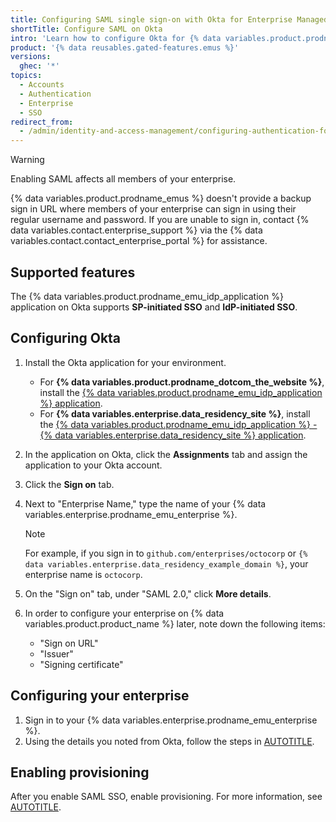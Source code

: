 ```yaml
---
title: Configuring SAML single sign-on with Okta for Enterprise Managed Users
shortTitle: Configure SAML on Okta
intro: 'Learn how to configure Okta for {% data variables.product.prodname_emus %} on {% data variables.product.prodname_dotcom_the_website %} or {% data variables.enterprise.data_residency_site %}.'
product: '{% data reusables.gated-features.emus %}'
versions:
  ghec: '*'
topics:
  - Accounts
  - Authentication
  - Enterprise
  - SSO
redirect_from:
  - /admin/identity-and-access-management/configuring-authentication-for-enterprise-managed-users/configuring-saml-single-sign-on-with-okta-for-enterprise-managed-users
---
```


>[!WARNING]
>Enabling SAML affects all members of your enterprise.
>
>{% data variables.product.prodname_emus %} doesn't provide a backup sign in URL where members of your enterprise can sign in using their regular username and password.
>If you are unable to sign in, contact {% data variables.contact.enterprise_support %} via the {% data variables.contact.contact_enterprise_portal %} for assistance.

## Supported features

The {% data variables.product.prodname_emu_idp_application %} application on Okta supports **SP-initiated SSO** and **IdP-initiated SSO**.

## Configuring Okta

1. Install the Okta application for your environment.

   * For **{% data variables.product.prodname_dotcom_the_website %}**, install the [{% data variables.product.prodname_emu_idp_application %} application](https://www.okta.com/integrations/github-enterprise-managed-user).
   * For **{% data variables.enterprise.data_residency_site %}**, install the [{% data variables.product.prodname_emu_idp_application %} - {% data variables.enterprise.data_residency_site %} application](https://www.okta.com/integrations/github-enterprise-managed-user-ghe-com/).

1. In the application on Okta, click the **Assignments** tab and assign the application to your Okta account.
1. Click the **Sign on** tab.
1. Next to "Enterprise Name," type the name of your {% data variables.enterprise.prodname_emu_enterprise %}.

   >[!NOTE]
   >For example, if you sign in to `github.com/enterprises/octocorp` or `{% data variables.enterprise.data_residency_example_domain %}`, your enterprise name is `octocorp`.

1. On the "Sign on" tab, under "SAML 2.0," click **More details**.
1. In order to configure your enterprise on {% data variables.product.product_name %} later, note down the following items:

   * "Sign on URL"
   * "Issuer"
   * "Signing certificate"

## Configuring your enterprise

1. Sign in to your {% data variables.enterprise.prodname_emu_enterprise %}.
1. Using the details you noted from Okta, follow the steps in [AUTOTITLE](/admin/managing-iam/configuring-authentication-for-enterprise-managed-users/configuring-saml-single-sign-on-for-enterprise-managed-users#configure-your-enterprise).

## Enabling provisioning

After you enable SAML SSO, enable provisioning. For more information, see [AUTOTITLE](/admin/identity-and-access-management/provisioning-user-accounts-for-enterprise-managed-users/configuring-scim-provisioning-with-okta).
